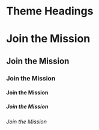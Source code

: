 # Theme Headings

<!-- STORY -->

# Join the Mission
## Join the Mission
### Join the Mission
#### Join the Mission
##### Join the Mission
###### Join the Mission
